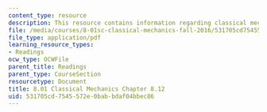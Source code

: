 ```yaml
---
content_type: resource
description: This resource contains information regarding classical mechanics.
file: /media/courses/8-01sc-classical-mechanics-fall-2016/531705cd7545572e0babbdaf04bbec86_MIT8_01F16_example8.12.pdf
file_type: application/pdf
learning_resource_types:
- Readings
ocw_type: OCWFile
parent_title: Readings
parent_type: CourseSection
resourcetype: Document
title: 8.01 Classical Mechanics Chapter 8.12
uid: 531705cd-7545-572e-0bab-bdaf04bbec86
---
```


